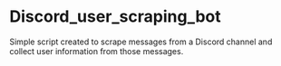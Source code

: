 # Discord_user_scraping_bot
Simple script created to scrape messages from a Discord channel and collect user information from those messages.

